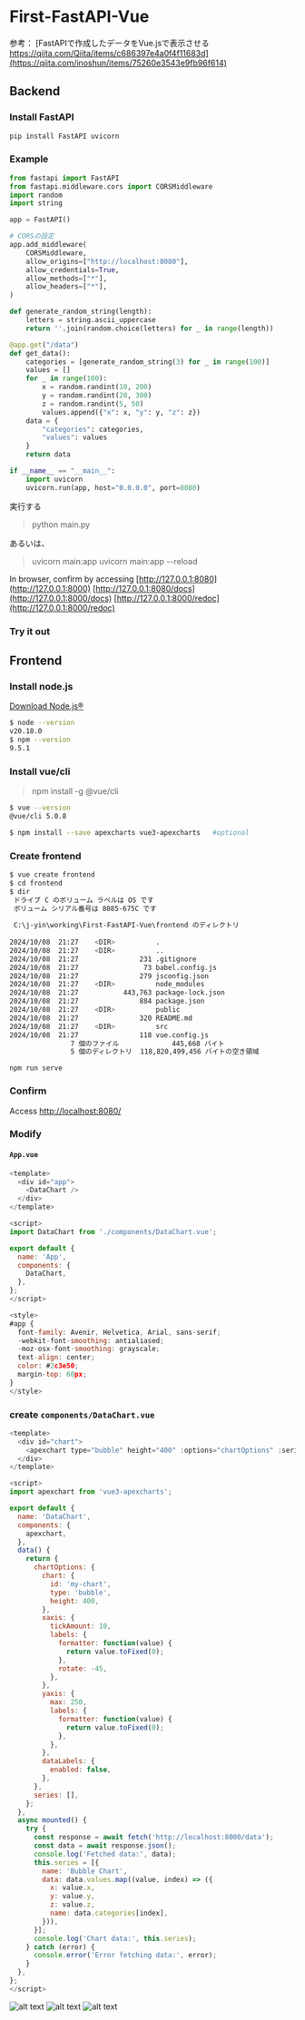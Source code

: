 # First-FastAPI-Vue
参考：
 [FastAPIで作成したデータをVue.jsで表示させる https://qiita.com/Qiita/items/c686397e4a0f4f11683d](https://qiita.com/inoshun/items/75260e3543e9fb96f614)

## Backend
### Install FastAPI
```bash
pip install FastAPI uvicorn
```

### Example
```python
from fastapi import FastAPI
from fastapi.middleware.cors import CORSMiddleware
import random
import string

app = FastAPI()

# CORSの設定
app.add_middleware(
    CORSMiddleware,
    allow_origins=["http://localhost:8080"],
    allow_credentials=True,
    allow_methods=["*"],
    allow_headers=["*"],
)

def generate_random_string(length):
    letters = string.ascii_uppercase
    return ''.join(random.choice(letters) for _ in range(length))

@app.get("/data")
def get_data():
    categories = [generate_random_string(3) for _ in range(100)]
    values = []
    for _ in range(100):
        x = random.randint(10, 200)
        y = random.randint(20, 300)
        z = random.randint(5, 50)
        values.append({"x": x, "y": y, "z": z})
    data = {
        "categories": categories,
        "values": values
    }
    return data

if __name__ == "__main__":
    import uvicorn
    uvicorn.run(app, host="0.0.0.0", port=8080)

```

実行する
> python main.py

あるいは、

> uvicorn main:app
> uvicorn main:app --reload


In browser, confirm by accessing
[http://127.0.0.1:8080](http://127.0.0.1:8000) 
[http://127.0.0.1:8080/docs](http://127.0.0.1:8000/docs)
[http://127.0.0.1:8000/redoc](http://127.0.0.1:8000/redoc)

### Try it out


## Frontend
### Install node.js
[Download Node.js®](https://nodejs.org/en/download/prebuilt-installer)
```bash
$ node --version
v20.18.0
$ npm --version
9.5.1
```
### Install vue/cli
> npm install -g @vue/cli
```bash
$ vue --version
@vue/cli 5.0.8

$ npm install --save apexcharts vue3-apexcharts   #optional
```

### Create frontend

```bash
$ vue create frontend
$ cd frontend
$ dir                                                
 ドライブ C のボリューム ラベルは OS です                            
 ボリューム シリアル番号は 8085-675C です                          
                                                     
 C:\j-yin\working\First-FastAPI-Vue\frontend のディレクトリ 
                                                     
2024/10/08  21:27    <DIR>          .                
2024/10/08  21:27    <DIR>          ..               
2024/10/08  21:27               231 .gitignore       
2024/10/08  21:27                73 babel.config.js  
2024/10/08  21:27               279 jsconfig.json    
2024/10/08  21:27    <DIR>          node_modules     
2024/10/08  21:27           443,763 package-lock.json
2024/10/08  21:27               884 package.json     
2024/10/08  21:27    <DIR>          public           
2024/10/08  21:27               320 README.md        
2024/10/08  21:27    <DIR>          src              
2024/10/08  21:27               118 vue.config.js    
               7 個のファイル             445,668 バイト      
               5 個のディレクトリ  118,820,499,456 バイトの空き領域  
```

```shell
npm run serve

```

### Confirm
Access [ http://localhost:8080/](http://localhost:8080/)


### Modify 
#### `App.vue`
```js
<template>
  <div id="app">
    <DataChart />
  </div>
</template>

<script>
import DataChart from './components/DataChart.vue';

export default {
  name: 'App',
  components: {
    DataChart,
  },
};
</script>

<style>
#app {
  font-family: Avenir, Helvetica, Arial, sans-serif;
  -webkit-font-smoothing: antialiased;
  -moz-osx-font-smoothing: grayscale;
  text-align: center;
  color: #2c3e50;
  margin-top: 60px;
}
</style>

```

### create `components/DataChart.vue`
```js
<template>
  <div id="chart">
    <apexchart type="bubble" height="400" :options="chartOptions" :series="series"></apexchart>
  </div>
</template>

<script>
import apexchart from 'vue3-apexcharts';

export default {
  name: 'DataChart',
  components: {
    apexchart,
  },
  data() {
    return {
      chartOptions: {
        chart: {
          id: 'my-chart',
          type: 'bubble',
          height: 400,
        },
        xaxis: {
          tickAmount: 10,
          labels: {
            formatter: function(value) {
              return value.toFixed(0);
            },
            rotate: -45,
          },
        },
        yaxis: {
          max: 250,
          labels: {
            formatter: function(value) {
              return value.toFixed(0);
            },
          },
        },
        dataLabels: {
          enabled: false,
        },
      },
      series: [],
    };
  },
  async mounted() {
    try {
      const response = await fetch('http://localhost:8000/data');
      const data = await response.json();
      console.log('Fetched data:', data);
      this.series = [{
        name: 'Bubble Chart',
        data: data.values.map((value, index) => ({
          x: value.x,
          y: value.y,
          z: value.z,
          name: data.categories[index],
        })),
      }];
      console.log('Chart data:', this.series);
    } catch (error) {
      console.error('Error fetching data:', error);
    }
  },
};
</script>

```

![alt text](image-1.png)
![alt text](image-3.png)
![alt text](image-2.png)

